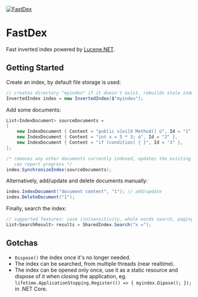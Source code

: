 [![FastDex](https://badgen.net/nuget/v/FastDex?v=301)](https://www.nuget.org/packages/FastDex)

# FastDex

Fast inverted index powered by [Lucene.NET](https://github.com/apache/lucenenet).

## Getting Started

Create an index, by default file storage is used:

```cs
// creates directory "myindex" if it doesn't exist, rebuilds stale index if necessary
InvertedIndex index = new InvertedIndex($"myindex");
```

Add some documents:

```cs
List<IndexDocument> sourceDocuments =
[
    new IndexDocument { Content = "public v[oi]d Method() ú", Id = "1" },
    new IndexDocument { Content = "int x = 5 * 3; ú", Id = "2" },
    new IndexDocument { Content = "if (condition) { }", Id = "3" },
];

/* removes any other documents currently indexed, updates the existing documents if content changed
   can report progress */
index.SynchronizeIndex(sourceDocuments);
```

Alternatively, add/update and delete documents manually:

```cs
index.IndexDocument("document content", "1"); // add/update
index.DeleteDocument("1");
```

Finally, search the index:

```cs
// supported features: case (in)sensitivity, whole words search, paging
List<SearchResult> results = SharedIndex.Search("x =");
```

## Gotchas

- `Dispose()` the index once it's no longer needed.
- The index can be searched, from multiple threads (near realtime).
- The index can be opened only once, use it as a static resource and dispose of it when closing the application, eg. `lifetime.ApplicationStopping.Register(() => { myindex.Dipose(); });` in .NET Core.

